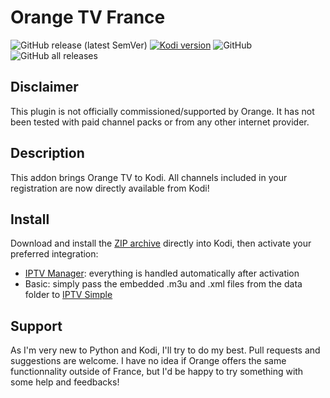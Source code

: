 # Orange TV France
![GitHub release (latest SemVer)](https://img.shields.io/github/v/release/BreizhReloaded/plugin.video.orange.fr)
[![Kodi version](https://img.shields.io/badge/kodi%20version-v19-blue)](https://kodi.tv/)
![GitHub](https://img.shields.io/github/license/BreizhReloaded/plugin.video.orange.fr)
![GitHub all releases](https://img.shields.io/github/downloads/BreizhReloaded/plugin.video.orange.fr/total)

## Disclaimer
This plugin is not officially commissioned/supported by Orange. It has not been tested with paid channel packs or from any other internet provider.

## Description
This addon brings Orange TV to Kodi. All channels included in your registration are now directly available from Kodi!

## Install
Download and install the [ZIP archive](https://github.com/BreizhReloaded/plugin.video.orange.fr/archive/v1.0.0.zip) directly into Kodi, then activate your preferred integration:
- [IPTV Manager](https://github.com/add-ons/service.iptv.manager): everything is handled automatically after activation
- Basic: simply pass the embedded .m3u and .xml files from the data folder to [IPTV Simple](https://github.com/kodi-pvr/pvr.iptvsimple)

## Support
As I'm very new to Python and Kodi, I'll try to do my best. Pull requests and suggestions are welcome. I have no idea if Orange offers the same functionnality outside of France, but I'd be happy to try something with some help and feedbacks!
